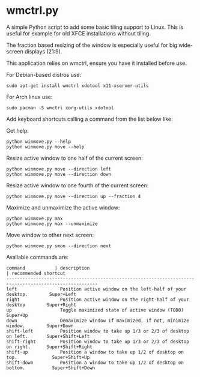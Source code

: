 wmctrl.py
======

A simple Python script to add some basic tiling support to Linux.
This is useful for example for old XFCE installations without tiling.

The fraction based resizing of the window is especially useful for big wide-screen displays (21:9).

This application relies on wmctrl, ensure you have it installed before use.

For Debian-based distros use:

    sudo apt-get install wmctrl xdotool x11-xserver-utils

For Arch linux use:

    sudo pacman -S wmctrl xorg-utils xdotool

Add keyboard shortcuts calling a command from the list below like:

Get help:

    python winmove.py --help
    python winmove.py move --help
    
Resize active window to one half of the current screen:

    python winmove.py move --direction left
    python winmove.py move --direction down
    
Resize active window to one fourth of the current screen:

    python winmove.py move --direction up --fraction 4
    
Maximize and unmaximize the active window:

    python winmove.py max
    python winmove.py max --unmaximize

Move window to other next screen:

    python winmove.py smon --direction next

Available commands are:

    command           | description                                                   | recommended shortcut
    --------------------------------------------------------------------------------------------------------
    left                Position active window on the left-half of your desktop.        Super+Left
    right               Position active window on the right-half of your desktop        Super+Right
    up                  Toggle maximized state of active window (TODO)                  Super+Up
    down                Demaximize window if maximized, if not, minimize window.        Super+Down
    shift-left          Position window to take up 1/3 or 2/3 of desktop on left.       Super+Shift+Left
    shift-right         Position window to take up 1/3 or 2/3 of desktop on right.      Super+Shift+Right
    shift-up            Position a window to take up 1/2 of desktop on top.             Super+Shift+Up
    shift-down          Position a window to take up 1/2 of desktop on bottom.          Super+Shift+Down
